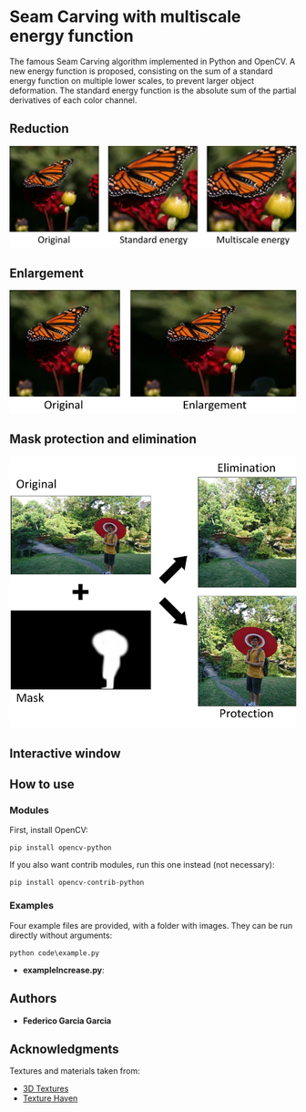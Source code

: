 # Seam Carving with multiscale energy function
The famous Seam Carving algorithm implemented in Python and OpenCV. A new energy function is proposed, consisting on the sum of a standard energy function on multiple lower scales, to prevent larger object deformation. The standard energy function is the absolute sum of the partial derivatives of each color channel.

## Reduction

![Reduction](https://github.com/FedericoGarciaGarcia/SeamCarvingMultiscaleEnergyFunction/blob/master/images/reduce.png)

## Enlargement

![Enlargement](https://github.com/FedericoGarciaGarcia/SeamCarvingMultiscaleEnergyFunction/blob/master/images/enlargement.png)

## Mask protection and elimination

![Mask](https://github.com/FedericoGarciaGarcia/SeamCarvingMultiscaleEnergyFunction/blob/master/images/mask.png)

## Interactive window

## How to use

### Modules

First, install OpenCV:

```
pip install opencv-python
```

If you also want contrib modules, run this one instead (not necessary):

```
pip install opencv-contrib-python
```

### Examples

Four example files are provided, with a folder with images. They can be run directly without arguments:

```
python code\example.py
```

* **exampleIncrease.py**: 

## Authors

* **Federico Garcia Garcia**

## Acknowledgments

Textures and materials taken from:
* [3D Textures](https://3dtextures.me/)
* [Texture Haven](https://texturehaven.com/textures/)
